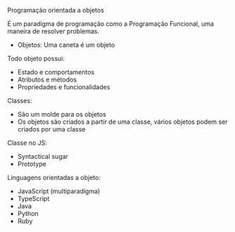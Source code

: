 Programação orientada a objetos

É um paradigma de programação como a Programação Funcional, uma maneira de resolver problemas.

- Objetos: Uma caneta é um objeto

Todo objeto possui:

- Estado e comportamentos
- Atributos e métodos
- Propriedades e funcionalidades

Classes:

- São um molde para os objetos
- Os objetos são criados a partir de uma classe, vários objetos podem ser criados por uma classe

Classe no JS:

- Syntactical sugar
- Prototype

Linguagens orientadas a objeto:

- JavaScript (multiparadigma)
- TypeScript
- Java
- Python
- Ruby
